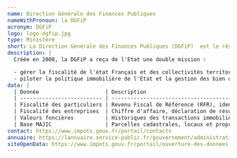 ```yaml
---
name: Direction Générale des Finances Publiques
nameWithPronoun: la DGFiP
acronym: DGFiP
logo: logo-dgfip.jpg
type: Ministère
short: La Direction Générale des Finances Publiques (DGFiP)  est le résultat de la fusion entre la DGI et la DGCP. Elle gère la gestion des finances publiques Française.
description: |
  Créée en 2008, la DGFiP a reçu de l'Etat une double mission :

  - gérer la fiscalité de l'état Français et des collectivités territoriales (imposition des particuliers et des entreprises)
  - piloter la politique immobilière de l'Etat et la gestion des bien domaniaux, du cadastre et de la publicité foncière.
data: |
  | Donnée                     | Description                                                                                                                                                     |
  | -------------------------- | --------------------------------------------------------------------------------------------------------------------------------------------------------------- |
  | Fiscalité des particuliers | Revenu Fiscal de Référence (RFR), identifiant fiscal (SPI), adresse fiscale                                                                                     |
  | Fiscalité des entreprises  | Chiffre d'affaire, déclaration de résultat, coordonnées bancaires                                                                                               |
  | Valeurs foncières          | Historiques des transactions immobilières. [En savoir plus](https://app.dvf.etalab.gouv.fr/)                                                                    |
  | Base MAJIC                 | Parcelles cadastrales, locaux et propriétaires. [En savoir plus](https://www.data.gouv.fr/fr/datasets/fichiers-des-locaux-et-des-parcelles-des-personnes-morales/) |
contact: https://www.impots.gouv.fr/portail/contacts
annuaire: https://lannuaire.service-public.fr/gouvernement/administration-centrale-ou-ministere_170702
siteOpenData: https://www.impots.gouv.fr/portail/ouverture-des-donnees-publiques-de-la-dgfip
---
```

